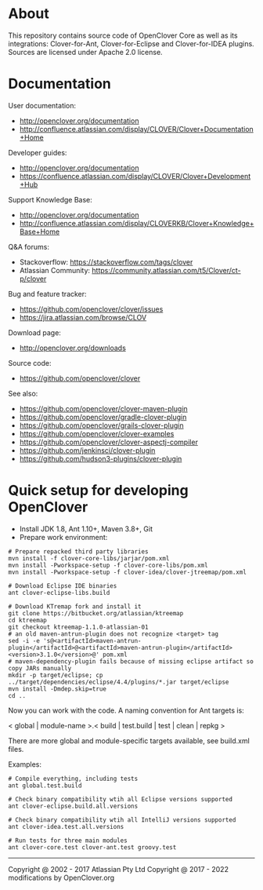 # About #

This repository contains source code of OpenClover Core as well as its integrations: Clover-for-Ant, Clover-for-Eclipse
and Clover-for-IDEA plugins. Sources are licensed under Apache 2.0 license.

# Documentation #

User documentation:

* http://openclover.org/documentation
* http://confluence.atlassian.com/display/CLOVER/Clover+Documentation+Home

Developer guides:

* http://openclover.org/documentation
* https://confluence.atlassian.com/display/CLOVER/Clover+Development+Hub

Support Knowledge Base:

* http://openclover.org/documentation
* http://confluence.atlassian.com/display/CLOVERKB/Clover+Knowledge+Base+Home

Q&A forums:

* Stackoverflow: https://stackoverflow.com/tags/clover
* Atlassian Community: https://community.atlassian.com/t5/Clover/ct-p/clover

Bug and feature tracker:

* https://github.com/openclover/clover/issues
* https://jira.atlassian.com/browse/CLOV

Download page:

* http://openclover.org/downloads

Source code:

* https://github.com/openclover/clover

See also:

* https://github.com/openclover/clover-maven-plugin
* https://github.com/openclover/gradle-clover-plugin
* https://github.com/openclover/grails-clover-plugin
* https://github.com/openclover/clover-examples
* https://github.com/openclover/clover-aspectj-compiler
* https://github.com/jenkinsci/clover-plugin
* https://github.com/hudson3-plugins/clover-plugin

# Quick setup for developing OpenClover #

* Install JDK 1.8, Ant 1.10+, Maven 3.8+, Git
* Prepare work environment: 

```
# Prepare repacked third party libraries
mvn install -f clover-core-libs/jarjar/pom.xml
mvn install -Pworkspace-setup -f clover-core-libs/pom.xml
mvn install -Pworkspace-setup -f clover-idea/clover-jtreemap/pom.xml

# Download Eclipse IDE binaries
ant clover-eclipse-libs.build

# Download KTremap fork and install it
git clone https://bitbucket.org/atlassian/ktreemap
cd ktreemap
git checkout ktreemap-1.1.0-atlassian-01
# an old maven-antrun-plugin does not recognize <target> tag
sed -i -e 's@<artifactId>maven-antrun-plugin</artifactId>@<artifactId>maven-antrun-plugin</artifactId><version>3.1.0</version>@' pom.xml
# maven-dependency-plugin fails because of missing eclipse artifact so copy JARs manually
mkdir -p target/eclipse; cp ../target/dependencies/eclipse/4.4/plugins/*.jar target/eclipse
mvn install -Dmdep.skip=true  
cd ..
```

Now you can work with the code. A naming convention for Ant targets is:

< global | module-name >.< build | test.build | test | clean | repkg >

There are more global and module-specific targets available, see build.xml files.

Examples:

```
# Compile everything, including tests
ant global.test.build

# Check binary compatibility wtih all Eclipse versions supported 
ant clover-eclipse.build.all.versions

# Check binary compatibility wtih all IntelliJ versions supported
ant clover-idea.test.all.versions

# Run tests for three main modules
ant clover-core.test clover-ant.test groovy.test
```

---

Copyright @ 2002 - 2017 Atlassian Pty Ltd
Copyright @ 2017 - 2022 modifications by OpenClover.org
